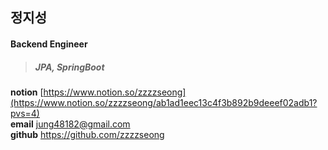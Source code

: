 ## 정지성

#### Backend Engineer

> ##### JPA, SpringBoot

**notion** [https://www.notion.so/zzzzseong](https://www.notion.so/zzzzseong/ab1ad1eec13c4f3b892b9deeef02adb1?pvs=4)<br>
**email** <jung48182@gmail.com><br>
**github** <https://github.com/zzzzseong><br>

<!--
**zzzzseong/zzzzseong** is a ✨ _special_ ✨ repository because its `README.md` (this file) appears on your GitHub profile.

Here are some ideas to get you started:

- 🔭 I’m currently working on ...
- 🌱 I’m currently learning ...
- 👯 I’m looking to collaborate on ...
- 🤔 I’m looking for help with ...
- 💬 Ask me about ...
- 📫 How to reach me: ...
- 😄 Pronouns: ...
- ⚡ Fun fact: ...
-->
